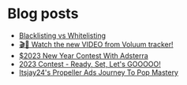 # Blog posts
<!-- BLOG-POST-LIST:START -->
- [Blacklisting vs Whitelisting](https://afflift.com/f/threads/blacklisting-vs-whitelisting.10251/)
- [🎬🍿 Watch the new VIDEO from Voluum tracker!](https://afflift.com/f/threads/%F0%9F%8E%AC%F0%9F%8D%BF-watch-the-new-video-from-voluum-tracker.10249/)
- [$2023 New Year Contest With Adsterra](https://afflift.com/f/threads/2023-new-year-contest-with-adsterra.10196/)
- [2023 Contest - Ready, Set, Let&#39;s GOOOOO!](https://afflift.com/f/threads/2023-contest-ready-set-lets-gooooo.10246/)
- [Itsjay24&#39;s Propeller Ads Journey To Pop Mastery](https://afflift.com/f/threads/itsjay24s-propeller-ads-journey-to-pop-mastery.10146/)
<!-- BLOG-POST-LIST:END -->
